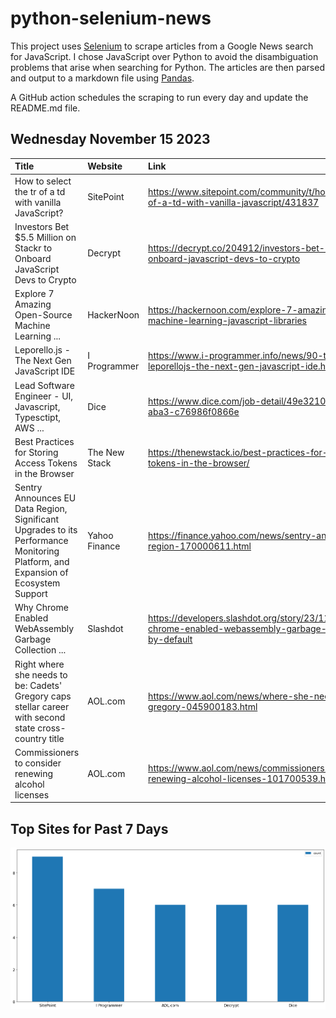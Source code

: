 # python-selenium-news

This project uses [Selenium](https://www.seleniumhq.org/) to scrape articles from a Google News search for JavaScript.
I chose JavaScript over Python to avoid the disambiguation problems that arise when searching for Python.
The articles are then parsed and output to a markdown file using [Pandas](https://pandas.pydata.org/).

A GitHub action schedules the scraping to run every day and update the README.md file.

## Wednesday November 15 2023


| Title                                                                                                                            | Website       | Link                                                                                                                       |
|:---------------------------------------------------------------------------------------------------------------------------------|:--------------|:---------------------------------------------------------------------------------------------------------------------------|
| How to select the tr of a td with vanilla JavaScript?                                                                            | SitePoint     | https://www.sitepoint.com/community/t/how-to-select-the-tr-of-a-td-with-vanilla-javascript/431837                          |
| Investors Bet $5.5 Million on Stackr to Onboard JavaScript Devs to Crypto                                                        | Decrypt       | https://decrypt.co/204912/investors-bet-5-5-million-stackr-onboard-javascript-devs-to-crypto                               |
| Explore 7 Amazing Open-Source Machine Learning ...                                                                               | HackerNoon    | https://hackernoon.com/explore-7-amazing-open-source-machine-learning-javascript-libraries                                 |
| Leporello.js - The Next Gen JavaScript IDE                                                                                       | I Programmer  | https://www.i-programmer.info/news/90-tools/16754-leporellojs-the-next-gen-javascript-ide.html                             |
| Lead Software Engineer - UI, Javascript, Typesctipt, AWS ...                                                                     | Dice          | https://www.dice.com/job-detail/49e3210c-caa0-4985-aba3-c76986f0866e                                                       |
| Best Practices for Storing Access Tokens in the Browser                                                                          | The New Stack | https://thenewstack.io/best-practices-for-storing-access-tokens-in-the-browser/                                            |
| Sentry Announces EU Data Region, Significant Upgrades to its Performance Monitoring Platform, and Expansion of Ecosystem Support | Yahoo Finance | https://finance.yahoo.com/news/sentry-announces-eu-data-region-170000611.html                                              |
| Why Chrome Enabled WebAssembly Garbage Collection ...                                                                            | Slashdot      | https://developers.slashdot.org/story/23/11/12/0456220/why-chrome-enabled-webassembly-garbage-collection-wasmgc-by-default |
| Right where she needs to be: Cadets' Gregory caps stellar career with second state cross-country title                           | AOL.com       | https://www.aol.com/news/where-she-needs-cadets-gregory-045900183.html                                                     |
| Commissioners to consider renewing alcohol licenses                                                                              | AOL.com       | https://www.aol.com/news/commissioners-consider-renewing-alcohol-licenses-101700539.html                                   |
## Top Sites for Past 7 Days

![Graph of Top Sites](https://raw.githubusercontent.com/dan-mba/python-selenium-news/main/last-week.png)
